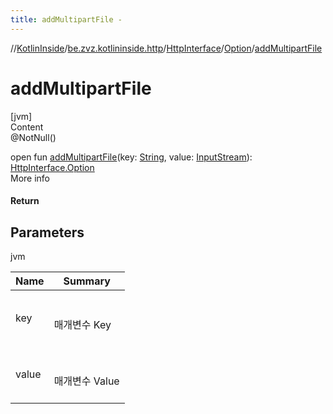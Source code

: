 ```yaml
---
title: addMultipartFile -
---
```

//[KotlinInside](../../../index.md)/[be.zvz.kotlininside.http](../../index.md)/[HttpInterface](../index.md)/[Option](index.md)/[addMultipartFile](add-multipart-file.md)



# addMultipartFile  
[jvm]  
Content  
@NotNull()  
  
open fun [addMultipartFile](add-multipart-file.md)(key: [String](https://docs.oracle.com/javase/7/docs/api/java/lang/String.html), value: [InputStream](https://docs.oracle.com/javase/7/docs/api/java/io/InputStream.html)): [HttpInterface.Option](index.md)  
More info  


#### Return  


## Parameters  
  
jvm  
  
|  Name|  Summary| 
|---|---|
| <a name="be.zvz.kotlininside.http/HttpInterface.Option/addMultipartFile/#java.lang.String#java.io.InputStream/PointingToDeclaration/"></a>key| <a name="be.zvz.kotlininside.http/HttpInterface.Option/addMultipartFile/#java.lang.String#java.io.InputStream/PointingToDeclaration/"></a><br><br>매개변수 Key<br><br>
| <a name="be.zvz.kotlininside.http/HttpInterface.Option/addMultipartFile/#java.lang.String#java.io.InputStream/PointingToDeclaration/"></a>value| <a name="be.zvz.kotlininside.http/HttpInterface.Option/addMultipartFile/#java.lang.String#java.io.InputStream/PointingToDeclaration/"></a><br><br>매개변수 Value<br><br>
  
  



